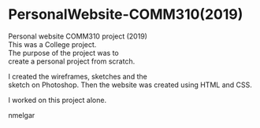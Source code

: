 # PersonalWebsite-COMM310(2019)
Personal website COMM310 project (2019)<br>
This was a College project. <br>
The purpose of the project was to <br>
create a personal project from scratch. <br>

I created the wireframes, sketches and the <br>
sketch on Photoshop.
Then the website was created using HTML and CSS. <br>

I worked on this project alone.

nmelgar
